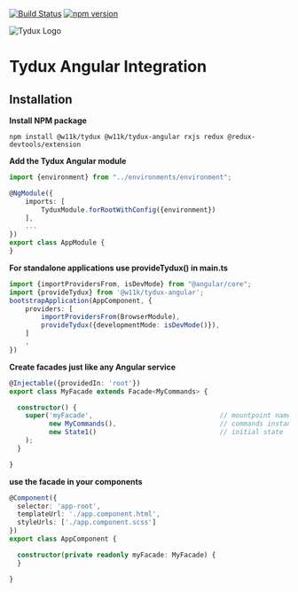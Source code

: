 [![Build Status](https://travis-ci.org/w11k/Tydux.svg?branch=master)](https://travis-ci.org/w11k/Tydux)
[![npm version](https://badge.fury.io/js/%40w11k%2Ftydux-angular.svg)](https://badge.fury.io/js/%40w11k%2Ftydux-angular)

![Tydux Logo](https://raw.githubusercontent.com/w11k/Tydux/master/doc/tydux_logo.png)

# Tydux Angular Integration

## Installation

**Install NPM package**

```shell
npm install @w11k/tydux @w11k/tydux-angular rxjs redux @redux-devtools/extension
```

**Add the Tydux Angular module**

```typescript
import {environment} from "../environments/environment";

@NgModule({
    imports: [
        TyduxModule.forRootWithConfig({environment})
    ],
    ...
})
export class AppModule {
}
```

**For standalone applications use provideTydux() in main.ts**
```typescript
import {importProvidersFrom, isDevMode} from "@angular/core";
import {provideTydux} from '@w11k/tydux-angular';
bootstrapApplication(AppComponent, {
    providers: [
        importProvidersFrom(BrowserModule),
        provideTydux({developmentMode: isDevMode()}),
    ]
    ,
})
```

**Create facades just like any Angular service**

```typescript
@Injectable({providedIn: 'root'})
export class MyFacade extends Facade<MyCommands> {

  constructor() {
    super('myFacade',                                // mountpoint name
          new MyCommands(),                          // commands instance
          new State1()                               // initial state
    );
  }

}
```

**use the facade in your components**

```typescript
@Component({
  selector: 'app-root',
  templateUrl: './app.component.html',
  styleUrls: ['./app.component.scss']
})
export class AppComponent {

  constructor(private readonly myFacade: MyFacade) {
  }

}
```













